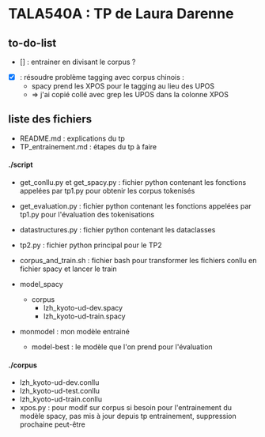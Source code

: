 # TALA540A : TP de Laura Darenne

## to-do-list
- [] : entrainer en divisant le corpus ?
- [x] : résoudre problème tagging avec corpus chinois :
  - spacy prend les XPOS pour le tagging au lieu des UPOS
  - => j'ai copié collé avec grep les UPOS dans la colonne XPOS

## liste des fichiers
- README.md : explications du tp
- TP_entrainement.md : étapes du tp à faire

#### ./script
- get_conllu.py et get_spacy.py : fichier python contenant les fonctions appelées par tp1.py pour obtenir les corpus tokenisés
- get_evaluation.py : fichier python contenant les fonctions appelées par tp1.py pour l'évaluation des tokenisations
- datastructures.py : fichier python contenant les dataclasses 
- tp2.py : fichier python principal pour le TP2

- corpus_and_train.sh : fichier bash pour transformer les fichiers conllu en fichier spacy et lancer le train
- model_spacy
  - corpus
  	- lzh_kyoto-ud-dev.spacy
    - lzh_kyoto-ud-train.spacy
- monmodel : mon modèle entrainé
	- model-best : le modèle que l'on prend pour l'évaluation

#### ./corpus
- lzh_kyoto-ud-dev.conllu
- lzh_kyoto-ud-test.conllu
- lzh_kyoto-ud-train.conllu
- xpos.py : pour modif sur corpus si besoin pour l'entrainement du modèle spacy, pas mis à jour depuis tp entrainement, suppression prochaine peut-être